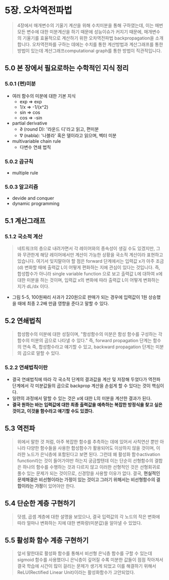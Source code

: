 # 5장. 오차역전파법
> 4장에서 매개변수의 기울기 계산을 위해 수치미분을 통해 구하였는데, 이는 매번 모든 변수에 대한 미분계산을 하기 때문에 성능이슈가 커지기 때문에, 매개변수의 기울기를 효율적으로 계산하기 위한 오차역전파법 backpropagation을 소개합니다. 오차역전파를 구하는 데에는 수치를 통한 계산방법과 계산그래프를 통한 방법이 있는데 계산그래프computational graph를 통한 방법이 직관적입니다.

## 5.0 본 장에서 필요로하는 수학적인 지식 정리

### 5.0.1 (편)미분
* 여러 함수의 미분에 대한 기본 지식
    * exp => exp
    * 1/x => -1/(x^2)
    * sin => cos
    * cos => -sin
* partial derivative
    * ∂  (round D): '라운드 디'라고 읽고, 편미분
    * ∇  (nabla): '나블라' 혹은 델이라고 읽으며, 벡터 미분
* multivariable chain rule
    * 다변수 연쇄 법칙 

### 5.0.2 곱규칙
* multiple rule

### 5.0.3 알고리즘
* devide and conquer
* dynamic programming


## 5.1 계산그래프

### 5.1.2 국소적 계산
> 네트워크의 층으로 내려가면서 각 레이어와의 종속성이 생길 수도 있겠지만, 그와 무관한게 해당 레이어에서만 계산이 가능한 상황을 국소적 계산이라 표현하고 있습니다. 여기서 잊지말아야 할 점은 forward 단계에서는 입력값 x가 아주 조금(d) 변화할 때에 출력값 L이 어떻게 편화하는 지에 관심이 있다는 것입니다. 즉, 합성합수가 아니라 single variable function 으로 보고 출력값 L에 대하여 x에 대한 미분을 하는 것이며, 입력값 x의 변화에 따라 출력값 L이 어떻게 변화하는 지가 dL/dx 이다.
* 그림 5-5, 100원짜리 사과가 220원으로 판매가 되는 경우에 입력값이 1원 상승했을 때에 최종 2.2배 만큼 영향을 준다고 말할 수 있다.


## 5.2 연쇄법칙
> 합성함수의 미분에 대한 성질이며, "함성함수의 미분은 함성 함수를 구성하는 각 함수의 미분의 곱으로 나타낼 수 있다." 즉, forward propagation 단계는 함수의 연속 즉, 합성함수라고 얘기할 수 있고, backward propagation 단계는 미분의 곱으로 말할 수 있다. 

### 5.2.2 연쇄법칙이란
* 결국 연쇄법칙에 따라 각 국소적 단계의 결과값을 계산 및 저장해 두었다가 역전파 단계에서 각 미분값들의 곱으로 backprop 계산을 손쉽게 할 수 있다는 것이 핵심이다.
* 일련의 과정에서 말할 수 있는 것은 x에 대한 L의 미분을 계산한 결과가 된다.
* **결국 원하는 바는 입력값에 대한 최종 출력값을 예측하는 복잡한 방정식을 찾고 싶은 것이고, 이것을 함수라고 얘기할 수도 있겠다.** 


## 5.3 역전파
> 위에서 말한 것 처럼, 아주 복잡한 함수를 추측하는 데에 있어서 사칙연산 뿐만 아니라 다양한 함수들을 사용한 합성함수가 활용되어도 이상하지 않을 것이며, 이러한 노드가 은닉층에 포함된다고 보면 된다. 그런데 왜 활성화 함수activation function라는 것이 들어가야만 하는지 궁금할텐데 이는 단순히 선형함수의 결합은 하나의 함수를 수행하는 것과 다르지 않고 이러한 선형적인 것은 선형회귀로 풀수 있는 문제가 되는 것이므로, 신경망을 사용할 이유가 없다. 결국, **현실적인 문제해결은 비선형이라는 가정이 있는 것이고 그러기 위해서는 비선형함수의 결합이라는 가정**이 있어야만 한다.

## 5.4 단순한 계층 구현하기
> 덧셈, 곱셈 계층에 대한 설명을 보았으나, 결국 입력값의 각 노드의 작은 변화에 따라 얼마나 변화하는 지에 대한 변화량(미분값)을 알아낼 수 있었다.


## 5.5 활성화 함수 계층 구현하기
> 앞서 말한대로 활성화 함수를 통해서 비선형 은닉층 함수를 구할 수 있는데 sigmoid 함수를 사용했더니 은닉층이 깊어질 수록 미분한 값들이 점점 작아져서 결국 학습에 시간이 많이 걸리는 문제가 생기게 되었고 이를 해결하기 위해서 ReLU(Rectified Linear Unit)이라는 활성화함수가 고안되었다.

